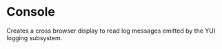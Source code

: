 Console
=======

Creates a cross browser display to read log messages emitted by the YUI logging subsystem.

